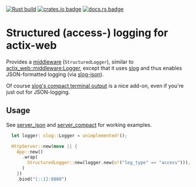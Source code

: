 [![Rust build](https://github.com/elmarx/actix-slog/workflows/Rust/badge.svg)](https://github.com/elmarx/actix-slog/actions?query=workflow%3ARust) [![crates.io badge](https://img.shields.io/crates/v/actix-slog.svg)](https://crates.io/crates/actix-slog) [![docs.rs badge](https://docs.rs/actix-slog/badge.svg)](https://docs.rs/actix-slog)

# Structured (access-) logging for actix-web

Provides a [middleware](https://docs.rs/actix-web/2.0.0/actix_web/struct.App.html#method.wrap) (`StructuredLogger`), 
similar to [actix_web::middleware:Logger](https://docs.rs/actix-web/2.0.0/actix_web/middleware/struct.Logger.html),
except that it uses [slog](https://crates.io/crates/slog) and thus enables JSON-formatted logging (via [slog-json](https://crates.io/crates/slog-json)).

Of course [slog's compact terminal output](https://github.com/slog-rs/slog#terminal-output-example) is a nice add-on, 
even if you're just out for JSON-logging.

## Usage

See [server_json](examples/server_compact.rs) and [server_compact](examples/server_compact.rs) for working examples.

```rust
  let logger: slog::Logger = unimplemented!();

  HttpServer::new(move || {
    App::new()
      .wrap(
        StructuredLogger::new(logger.new(o!("log_type" => "access"))),
      )
    })
    .bind("[::1]:8080")
```
